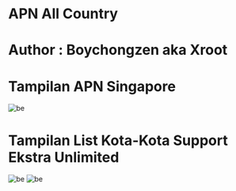 # APN All Country

# Author : Boychongzen aka Xroot

# Tampilan APN Singapore
![be](https://raw.githubusercontent.com/boychongzen18/APN-All-Operator/master/sg.jpg)
# Tampilan List Kota-Kota Support Ekstra Unlimited
![be](https://raw.githubusercontent.com/boychongzen18/APN-All-Operator/master/id.jpg)
![be](https://raw.githubusercontent.com/boychongzen18/APN-All-Operator/master/id1.jpg)
